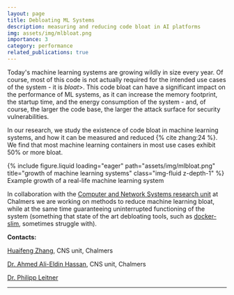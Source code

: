 ```yaml
---
layout: page
title: Debloating ML Systems
description: measuring and reducing code bloat in AI platforms
img: assets/img/mlbloat.png
importance: 3
category: performance
related_publications: true
---
```


<div class="row">
    <div class="col-sm-7 mt-3 mt-md-0">
        <p>Today's machine learning systems are growing wildly in size every year. Of course, most of this code is not actually required for the intended use cases of the system - it is <i>bloat</i>>. This code bloat can have a significant impact on the performance of ML systems, as it can increase the memory footprint, the startup time, and the energy consumption of the system - and, of course, the larger the code base, the larger the attack surface for security vulnerabilities.</p>
        <p>In our research, we study the existence of code bloat in machine learning systems, and how it can be measured and reduced {% cite zhang:24 %}. We find that most machine learning containers in most use cases exhibit 50% or more bloat.</p>
    </div>
    <div class="col-sm-5 mt-3 mt-md-0">
        {% include figure.liquid loading="eager" path="assets/img/mlbloat.png" title="growth of machine learning systems" class="img-fluid z-depth-1" %}
        <div class="caption">
            Example growth of a real-life machine learning system
        </div>
    </div>
</div>

In collaboration with the [Computer and Network Systems research unit](https://www.chalmers.se/en/departments/cse/our-research/computer-and-network-systems/) at Chalmers we are working on methods to reduce machine learning bloat, while at the same time guaranteeing uninterrupted functioning of the system (something that state of the art debloating tools, such as [docker-slim](https://hub.docker.com/r/dslim/docker-slim), sometimes struggle with).

**Contacts:**

[Huaifeng Zhang](https://scholar.google.se/citations?user=93dCgM4AAAAJ&hl=zh-CN), CNS unit, Chalmers

[Dr. Ahmed Ali-Eldin Hassan](https://www.chalmers.se/en/persons/ahmhass/), CNS unit, Chalmers

[Dr. Philipp Leitner](http://philippleitner.net)

---
